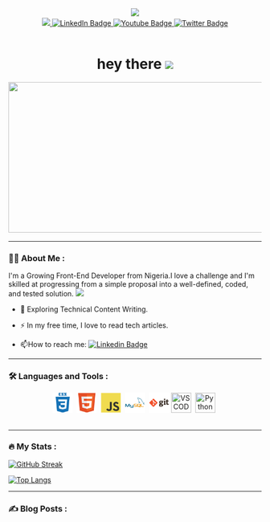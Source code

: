 <div id="header" align="center">
  <img src="https://media.giphy.com/media/M9gbBd9nbDrOTu1Mqx/giphy.gif" width="100"/>
</div>
<div id="badges" align="center">
  <a href="https://ABOUT-ME.cutespot3200.repl.co"> 
     <img src="https://img.shields.io/badge/my_portfolio-000?style=for-the-badge&logo=ko-fi&logoColor=white" alt-"Portfolio Badge"/>
  </a>
  <a href="https://www.linkedin.com/in/idayat-sanni-8481b569">
    <img src="https://img.shields.io/badge/LinkedIn-blue?style=for-the-badge&logo=linkedin&logoColor=white" alt="LinkedIn Badge"/>
  </a>
  <a href="your-youtube-URL">
    <img src="https://img.shields.io/badge/YouTube-red?style=for-the-badge&logo=youtube&logoColor=white" alt="Youtube Badge"/>
  </a>
  <a href="https://twitter.com/cutespot3200?t=jRkjpLgK6xA-m-isJcFKQw&s=09">
    <img src="https://img.shields.io/badge/Twitter-blue?style=for-the-badge&logo=twitter&logoColor=white" alt="Twitter Badge"/>
  </a> <br>
   <img src="https://komarev.com/ghpvc/?username=cutespot3200&style=flat-square&color=blue" alt="" align="center"/><br>
  <h1>
  hey there
  <img src="https://media.giphy.com/media/hvRJCLFzcasrR4ia7z/giphy.gif" width="30px"/>
</h1>
</div>
<div align="center">
  <img src="https://media.giphy.com/media/dWesBcTLavkZuG35MI/giphy.gif" width="600" height="300"/>
</div>

-----------------------------------------------------------------------------------------------------------

### :woman_technologist: About Me :
I'm a Growing Front-End Developer from Nigeria.I love a challenge and I'm skilled at progressing from a simple proposal into a well-defined, coded, and tested solution. <img src="https://media.giphy.com/media/WUlplcMpOCEmTGBtBW/giphy.gif" width="30">
- :seedling: Exploring Technical Content Writing.

- :zap: In my free time, I love to read tech articles.

- :mailbox:How to reach me: [![Linkedin Badge](https://img.shields.io/badge/-cutespot3200-blue?style=flat&logo=Linkedin&logoColor=white)](https://www.linkedin.com/in/idayat-sanni-8481b569)<br>

--------------------------------------------------------------------------------------------------------------------------------------------------------

### :hammer_and_wrench: Languages and Tools :
<div align="center">
  <img src="https://github.com/devicons/devicon/blob/master/icons/css3/css3-plain-wordmark.svg"  title="CSS3" alt="CSS" width="40" height="40"/>&nbsp;
  <img src="https://github.com/devicons/devicon/blob/master/icons/html5/html5-original.svg" title="HTML5" alt="HTML" width="40" height="40"/>&nbsp;
  <img src="https://github.com/devicons/devicon/blob/master/icons/javascript/javascript-original.svg" title="JavaScript" alt="JavaScript" width="40" height="40"/>&nbsp;
  <img src="https://github.com/devicons/devicon/blob/master/icons/mysql/mysql-original-wordmark.svg" title="MySQL"  alt="MySQL" width="40" height="40"/>&nbsp;
  <img src="https://github.com/devicons/devicon/blob/master/icons/git/git-original-wordmark.svg" title="Git" **alt="Git" width="40" height="40"/>
  <img src="https://cdn.jsdelivr.net/gh/devicons/devicon/icons/vscode/vscode-original.svg" title=VSCODE width="40" height="40"/>&nbsp;
  <img src="https://cdn.jsdelivr.net/gh/devicons/devicon/icons/python/python-original.svg" title=Python width="40" height="40"/>&nbsp;
</div><br>

----------------------------------------------------------------------------------------------------------------------------------------------------

### :fire: My Stats :<br>

[![GitHub Streak](http://github-readme-streak-stats.herokuapp.com?user=cutespot3200&theme=dark&background=000000)](https://git.io/streak-stats)



[![Top Langs](https://github-readme-stats.vercel.app/api/top-langs/?username=cutespot3200&layout=compact&theme=vision-friendly-dark)](https://github.com/anuraghazra/github-readme-stats)



------------------------------------------------------------------------------------------------------------------------------------------------------------


### :writing_hand: Blog Posts :

<!-- BLOG-POST-LIST:START -->
<!-- BLOG-POST-LIST:END -->




